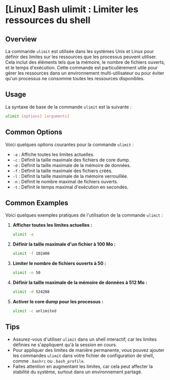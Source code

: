 # [Linux] Bash ulimit : Limiter les ressources du shell

## Overview
La commande `ulimit` est utilisée dans les systèmes Unix et Linux pour définir des limites sur les ressources que les processus peuvent utiliser. Cela inclut des éléments tels que la mémoire, le nombre de fichiers ouverts, et le temps d'exécution. Cette commande est particulièrement utile pour gérer les ressources dans un environnement multi-utilisateur ou pour éviter qu'un processus ne consomme toutes les ressources disponibles.

## Usage
La syntaxe de base de la commande `ulimit` est la suivante :

```bash
ulimit [options] [arguments]
```

## Common Options
Voici quelques options courantes pour la commande `ulimit` :

- `-a` : Affiche toutes les limites actuelles.
- `-c` : Définit la taille maximale des fichiers de core dump.
- `-d` : Définit la taille maximale de la mémoire de données.
- `-f` : Définit la taille maximale des fichiers créés.
- `-l` : Définit la taille maximale de la mémoire verrouillée.
- `-n` : Définit le nombre maximal de fichiers ouverts.
- `-t` : Définit le temps maximal d'exécution en secondes.

## Common Examples
Voici quelques exemples pratiques de l'utilisation de la commande `ulimit` :

1. **Afficher toutes les limites actuelles :**
   ```bash
   ulimit -a
   ```

2. **Définir la taille maximale d'un fichier à 100 Mo :**
   ```bash
   ulimit -f 102400
   ```

3. **Limiter le nombre de fichiers ouverts à 50 :**
   ```bash
   ulimit -n 50
   ```

4. **Définir la taille maximale de la mémoire de données à 512 Mo :**
   ```bash
   ulimit -d 524288
   ```

5. **Activer le core dump pour les processus :**
   ```bash
   ulimit -c unlimited
   ```

## Tips
- Assurez-vous d'utiliser `ulimit` dans un shell interactif, car les limites définies ne s'appliquent qu'à la session en cours.
- Pour appliquer des limites de manière permanente, vous pouvez ajouter les commandes `ulimit` dans votre fichier de configuration de shell, comme `.bashrc` ou `.bash_profile`.
- Faites attention en augmentant les limites, car cela peut affecter la stabilité du système, surtout dans un environnement partagé.
